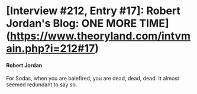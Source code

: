 # [Interview #212, Entry #17]: Robert Jordan's Blog: ONE MORE TIME](https://www.theoryland.com/intvmain.php?i=212#17)

#### Robert Jordan

For Sodas, when you are balefired, you are dead, dead, dead. It almost seemed redundant to say so.

